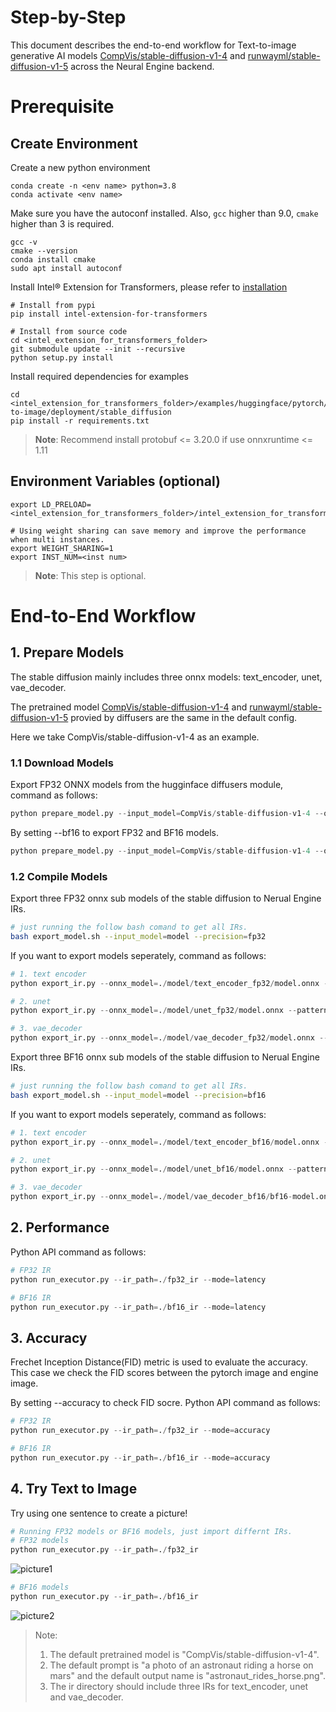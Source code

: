 Step-by-Step
=========
This document describes the end-to-end workflow for Text-to-image generative AI models [CompVis/stable-diffusion-v1-4](https://huggingface.co/CompVis/stable-diffusion-v1-4) and [runwayml/stable-diffusion-v1-5](https://github.com/runwayml/stable-diffusion) across the Neural Engine backend.

# Prerequisite

## Create Environment
Create a new python environment
```shell
conda create -n <env name> python=3.8
conda activate <env name>
```
Make sure you have the autoconf installed. 
Also, `gcc` higher than 9.0, `cmake` higher than 3 is required.
```shell
gcc -v
cmake --version
conda install cmake
sudo apt install autoconf
```
Install Intel® Extension for Transformers, please refer to [installation](https://github.com/intel/intel-extension-for-transformers/blob/main/docs/installation.md)
```shell
# Install from pypi
pip install intel-extension-for-transformers

# Install from source code
cd <intel_extension_for_transformers_folder>
git submodule update --init --recursive
python setup.py install
```
Install required dependencies for examples
```shell
cd <intel_extension_for_transformers_folder>/examples/huggingface/pytorch/text-to-image/deployment/stable_diffusion
pip install -r requirements.txt
```
>**Note**: Recommend install protobuf <= 3.20.0 if use onnxruntime <= 1.11


## Environment Variables (optional)
```
export LD_PRELOAD=<intel_extension_for_transformers_folder>/intel_extension_for_transformers/backends/neural_engine/executor/third_party/jemalloc/lib/libjemalloc.so

# Using weight sharing can save memory and improve the performance when multi instances.
export WEIGHT_SHARING=1
export INST_NUM=<inst num>
```
>**Note**: This step is optional.
# End-to-End Workflow
## 1. Prepare Models

The stable diffusion mainly includes three onnx models: text_encoder, unet, vae_decoder.

The pretrained model [CompVis/stable-diffusion-v1-4](https://huggingface.co/CompVis/stable-diffusion-v1-4) and [runwayml/stable-diffusion-v1-5](https://github.com/runwayml/stable-diffusion) provied by diffusers are the same in the default config.

Here we take CompVis/stable-diffusion-v1-4 as an example.

### 1.1 Download Models
Export FP32 ONNX models from the hugginface diffusers module, command as follows:

```python
python prepare_model.py --input_model=CompVis/stable-diffusion-v1-4 --output_path=./model
```

By setting --bf16 to export FP32 and BF16 models.
```python
python prepare_model.py --input_model=CompVis/stable-diffusion-v1-4 --output_path=./model --bf16
```

### 1.2 Compile Models
Export three FP32 onnx sub models of the stable diffusion to Nerual Engine IRs.

```bash
# just running the follow bash comand to get all IRs.
bash export_model.sh --input_model=model --precision=fp32
```

If you want to export models seperately, command as follows:
```python
# 1. text encoder
python export_ir.py --onnx_model=./model/text_encoder_fp32/model.onnx --pattern_config=text_encoder_pattern.conf --output_path=./fp32_ir/text_encoder/

# 2. unet
python export_ir.py --onnx_model=./model/unet_fp32/model.onnx --pattern_config=unet_pattern.conf --output_path=./fp32_ir/unet/

# 3. vae_decoder
python export_ir.py --onnx_model=./model/vae_decoder_fp32/model.onnx --pattern_config=vae_decoder_pattern.conf --output_path=./fp32_ir/vae_decoder/
```

Export three BF16 onnx sub models of the stable diffusion to Nerual Engine IRs.

```bash
# just running the follow bash comand to get all IRs.
bash export_model.sh --input_model=model --precision=bf16
```

If you want to export models seperately, command as follows:
```python
# 1. text encoder
python export_ir.py --onnx_model=./model/text_encoder_bf16/model.onnx --pattern_config=text_encoder_pattern.conf --output_path=./bf16_ir/text_encoder/

# 2. unet
python export_ir.py --onnx_model=./model/unet_bf16/model.onnx --pattern_config=unet_pattern.conf --output_path=./bf16_ir/unet/

# 3. vae_decoder
python export_ir.py --onnx_model=./model/vae_decoder_bf16/bf16-model.onnx --pattern_config=vae_decoder_pattern.conf --output_path=./bf16_ir/vae_decoder/
```

## 2. Performance

Python API command as follows:
```python
# FP32 IR
python run_executor.py --ir_path=./fp32_ir --mode=latency

# BF16 IR
python run_executor.py --ir_path=./bf16_ir --mode=latency
```

## 3. Accuracy
Frechet Inception Distance(FID) metric is used to evaluate the accuracy. This case we check the FID scores between the pytorch image and engine image.

By setting --accuracy to check FID socre.
Python API command as follows:
```python
# FP32 IR
python run_executor.py --ir_path=./fp32_ir --mode=accuracy

# BF16 IR
python run_executor.py --ir_path=./bf16_ir --mode=accuracy
```

## 4. Try Text to Image

Try using one sentence to create a picture!

```python
# Running FP32 models or BF16 models, just import differnt IRs.
# FP32 models
python run_executor.py --ir_path=./fp32_ir
```
![picture1](./images/astronaut_rides_horse.png)

```python
# BF16 models
python run_executor.py --ir_path=./bf16_ir
```
![picture2](./images/astronaut_rides_horse_from_engine_1.png)

> Note: 
> 1. The default pretrained model is "CompVis/stable-diffusion-v1-4".
> 2. The default prompt is "a photo of an astronaut riding a horse on mars" and the default output name is "astronaut_rides_horse.png".
> 3. The ir directory should include three IRs for text_encoder, unet and vae_decoder.

